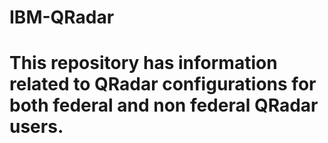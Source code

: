 # IBM-QRadar
# This repository has information related to QRadar configurations for both federal and non federal QRadar users. 
